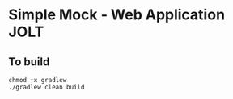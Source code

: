 # Simple Mock - Web Application JOLT

## To build

```shell
chmod +x gradlew
./gradlew clean build
```
